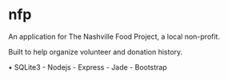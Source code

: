 # nfp
An application for The Nashville Food Project, a local non-profit.

Built to help organize volunteer and donation history.

• SQLite3 - Nodejs - Express - Jade - Bootstrap

